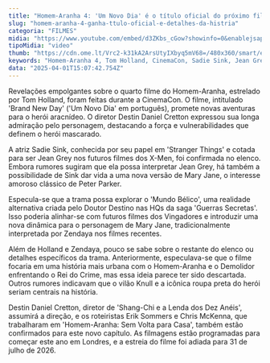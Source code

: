 ```yaml
---
title: "Homem-Aranha 4: 'Um Novo Dia' é o título oficial do próximo filme com Tom Holland"
slug: "homem-aranha-4-ganha-ttulo-oficial-e-detalhes-da-histria"
categoria: "FILMES"
midia: "https://www.youtube.com/embed/d3ZKbs_cGow?showinfo=0&enablejsapi=1"
tipoMidia: "video"
thumb: "https://cdn.ome.lt/Vrc2-k31kA2ArsUtyIXbyq5mV68=/480x360/smart/extras/conteudos/omelete_THUMB_-_2025-03-18T123551.642.png"
keywords: "Homem-Aranha 4, Tom Holland, CinemaCon, Sadie Sink, Jean Grey, Mundo Bélico"
data: "2025-04-01T15:07:42.754Z"
---
```


Revelações empolgantes sobre o quarto filme do Homem-Aranha, estrelado por Tom Holland, foram feitas durante a CinemaCon. O filme, intitulado 'Brand New Day' ('Um Novo Dia' em português), promete novas aventuras para o herói aracnídeo. O diretor Destin Daniel Cretton expressou sua longa admiração pelo personagem, destacando a força e vulnerabilidades que definem o herói mascarado.

A atriz Sadie Sink, conhecida por seu papel em 'Stranger Things' e cotada para ser Jean Grey nos futuros filmes dos X-Men, foi confirmada no elenco. Embora rumores sugiram que ela possa interpretar Jean Grey, há também a possibilidade de Sink dar vida a uma nova versão de Mary Jane, o interesse amoroso clássico de Peter Parker.

Especula-se que a trama possa explorar o 'Mundo Bélico', uma realidade alternativa criada pelo Doutor Destino nas HQs da saga 'Guerras Secretas'. Isso poderia alinhar-se com futuros filmes dos Vingadores e introduzir uma nova dinâmica para o personagem de Mary Jane, tradicionalmente interpretada por Zendaya nos filmes recentes.

Além de Holland e Zendaya, pouco se sabe sobre o restante do elenco ou detalhes específicos da trama. Anteriormente, especulava-se que o filme focaria em uma história mais urbana com o Homem-Aranha e o Demolidor enfrentando o Rei do Crime, mas essa ideia parece ter sido descartada. Outros rumores indicavam que o vilão Knull e a icônica roupa preta do herói seriam centrais na história.

Destin Daniel Cretton, diretor de 'Shang-Chi e a Lenda dos Dez Anéis', assumirá a direção, e os roteiristas Erik Sommers e Chris McKenna, que trabalharam em 'Homem-Aranha: Sem Volta para Casa', também estão confirmados para este novo capítulo. As filmagens estão programadas para começar este ano em Londres, e a estreia do filme foi adiada para 31 de julho de 2026.